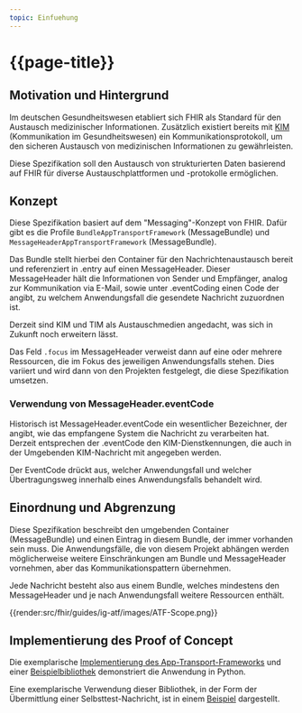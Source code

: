 ```yaml
---
topic: Einfuehung
---
```


# {{page-title}}

## Motivation und Hintergrund

Im deutschen Gesundheitswesen etabliert sich FHIR als Standard für den Austausch medizinischer Informationen. Zusätzlich existiert bereits mit [KIM](https://www.gematik.de/anwendungen/kim) (Kommunikation im Gesundheitswesen) ein Kommunikationsprotokoll, um den sicheren Austausch von medizinischen Informationen zu gewährleisten.

Diese Spezifikation soll den Austausch von strukturierten Daten basierend auf FHIR für diverse Austauschplattformen und -protokolle ermöglichen.

## Konzept

Diese Spezifikation basiert auf dem "Messaging"-Konzept von FHIR. Dafür gibt es die Profile `BundleAppTransportFramework` (MessageBundle) und `MessageHeaderAppTransportFramework` (MessageBundle).

Das Bundle stellt hierbei den Container für den Nachrichtenaustausch bereit und referenziert in .entry auf einen MessageHeader. Dieser MessageHeader hält die Informationen von Sender und Empfänger, analog zur Kommunikation via E-Mail, sowie unter .eventCoding einen Code der angibt, zu welchem Anwendungsfall die gesendete Nachricht zuzuordnen ist.

Derzeit sind KIM und TIM als Austauschmedien angedacht, was sich in Zukunft noch erweitern lässt.

Das Feld `.focus` im MessageHeader verweist dann auf eine oder mehrere Ressourcen, die im Fokus des jeweiligen Anwendungsfalls stehen. Dies variiert und wird dann von den Projekten festgelegt, die diese Spezifikation umsetzen.

### Verwendung von MessageHeader.eventCode

Historisch ist MessageHeader.eventCode ein wesentlicher Bezeichner, der angibt, wie das empfangene System die Nachricht zu verarbeiten hat. Derzeit entsprechen der .eventCode den KIM-Dienstkennungen, die auch in der Umgebenden KIM-Nachricht mit angegeben werden.

Der EventCode drückt aus, welcher Anwendungsfall und welcher Übertragungsweg innerhalb eines Anwendungsfalls behandelt wird.

## Einordnung und Abgrenzung

Diese Spezifikation beschreibt den umgebenden Container (MessageBundle) und einen Eintrag in diesem Bundle, der immer vorhanden sein muss. Die Anwendungsfälle, die von diesem Projekt abhängen werden möglicherweise weitere Einschränkungen am Bundle und MessageHeader vornehmen, aber das Kommunikationspattern übernehmen.

Jede Nachricht besteht also aus einem Bundle, welches mindestens den MessageHeader und je nach Anwendungsfall weitere Ressourcen enthält.

{{render:src/fhir/guides/ig-atf/images/ATF-Scope.png}}

## Implementierung des Proof of Concept

Die exemplarische [Implementierung des App-Transport-Frameworks](https://github.com/gematik/api-app-transport-framework/blob/main/src/poc/README.md>) und einer [Beispielbibliothek](https://github.com/gematik/api-app-transport-framework/blob/main/src/app_transport_framework_library/README.md) demonstriert die Anwendung in Python.

Eine exemplarische Verwendung dieser Bibliothek, in der Form der Übermittlung einer Selbsttest-Nachricht, ist in einem [Beispiel](https://github.com/gematik/api-app-transport-framework/blob/main/src/poc/example.py) dargestellt.

